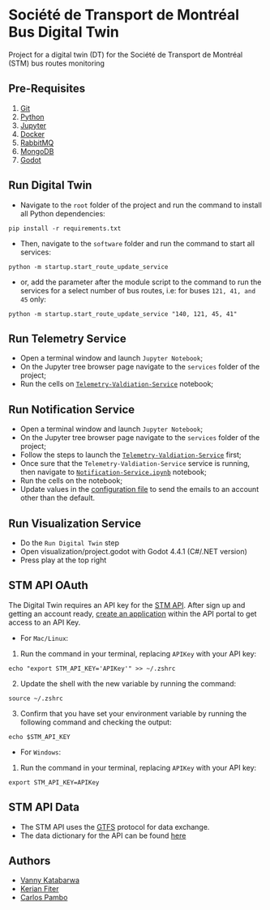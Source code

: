 # Société de Transport de Montréal Bus Digital Twin
Project for a digital twin (DT) for the Société de Transport de Montréal (STM) bus routes monitoring

## Pre-Requisites

1. [Git](https://git-scm.com/)
2. [Python](https://www.python.org/)
3. [Jupyter](https://jupyter.org/)
4. [Docker](https://www.docker.com/)
5. [RabbitMQ](https://www.rabbitmq.com/)
6. [MongoDB](https://www.mongodb.com/)
7. [Godot](https://godotengine.org/)

## Run Digital Twin

- Navigate to the `root` folder of the project and run the command to install all Python dependencies:
```
pip install -r requirements.txt
```

- Then, navigate to the `software` folder and run the command to start all services:
```
python -m startup.start_route_update_service
```

- or, add the parameter after the module script to the command to run the services for a select number of bus routes, i.e: for buses `121, 41, and 45` only:
```
python -m startup.start_route_update_service "140, 121, 45, 41"
```

## Run Telemetry Service

- Open a terminal window and launch `Jupyter Notebook`;
- On the Jupyter tree browser page navigate to the `services` folder of the project;
- Run the cells on [`Telemetry-Valdiation-Service`](services/Telemetry-Validation-Service.ipynb) notebook;

## Run Notification Service

- Open a terminal window and launch `Jupyter Notebook`;
- On the Jupyter tree browser page navigate to the `services` folder of the project;
- Follow the steps to launch the [`Telemetry-Valdiation-Service`](services/Telemetry-Validation-Service.ipynb) first;
- Once sure that the `Telemetry-Valdiation-Service` service is running, then navigate to [`Notification-Service.ipynb`](services/Notification-Service.ipynb) notebook;
- Run the cells on the notebook;
- Update values in the [configuration file](services/startup.conf) to send the emails to an account other than the default.

## Run Visualization Service

- Do the `Run Digital Twin` step
- Open visualization/project.godot with Godot 4.4.1 (C#/.NET version)
- Press play at the top right

## STM API OAuth

The Digital Twin requires an API key for the [STM API](https://portail.developpeurs.stm.info/apihub/#/login). After sign up and getting an account ready,
[create an application](https://portail.developpeurs.stm.info/apihub/#/applications/create) within the API portal to get access to an API Key.

- For `Mac/Linux`:
1. Run the command in your terminal, replacing `APIKey` with your API key:
```
echo "export STM_API_KEY='APIKey'" >> ~/.zshrc
```
2. Update the shell with the new variable by running the command:
```
source ~/.zshrc
```
3. Confirm that you have set your environment variable by running the following command and checking the output:
```
echo $STM_API_KEY
```

- For `Windows`:
1. Run the command in your terminal, replacing `APIKey` with your API key:
```
export STM_API_KEY=APIKey
```

## STM API Data
- The STM API uses the [GTFS](https://gtfs.org/) protocol for data exchange. 
- The data dictionary for the API can be found [here](https://developers.google.com/transit/gtfs-realtime/reference?hl=en)

## Authors

- [Vanny Katabarwa](mailto:vanny-nicole.kayirangwa-katabarwa@polymtl.ca?subject[Github]%LOG6953FE-STM-Digital%Twin)
- [Kerian Fiter](mailto:kerian.fiter@polymtl.ca?subject[Github]%LOG6953FE-STM-Digital%Twin)
- [Carlos Pambo](mailto:carlos.pambo@polymtl.ca?subject[Github]%LOG6953FE-STM-Digital%Twin)